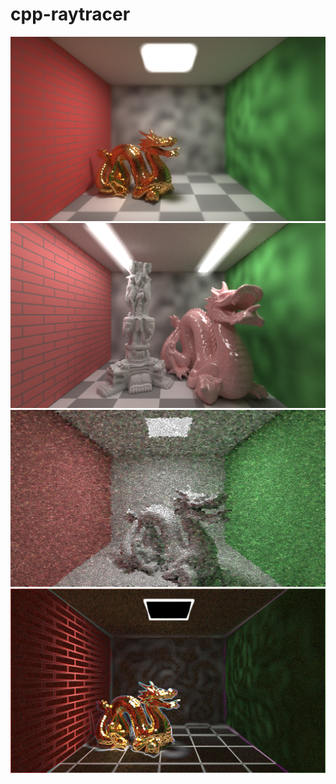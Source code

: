 # cpp-raytracer
![Alt text](bloom.png?raw=true "Optional Title")
![Alt text](jonas.png?raw=true "Optional Title")
![Alt text](mosaic.png?raw=true "Optional Title")
![Alt text](sobel.png?raw=true "Optional Title")

